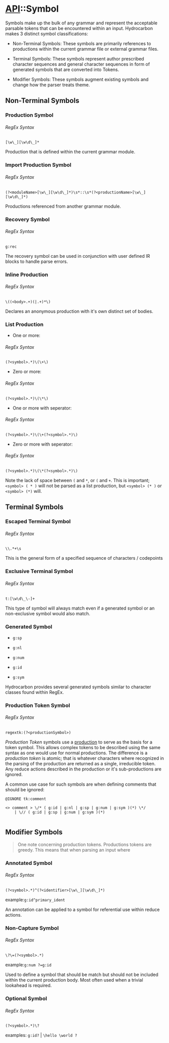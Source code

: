 # [API](./api.index.md)::Symbol

Symbols make up the bulk of any grammar and represent the acceptable parsable tokens that can be
encountered within an input. Hydrocarbon makes 3 distinct symbol classifications:

- Non-Terminal Symbols: 
These symbols are primarily references to productions within the current grammar file or
external grammar files. 

- Terminal Symbols:
These symbols represent author prescribed character sequences and general character sequences
in form of generated symbols that are converted into Tokens.

- Modifier Symbols:
These symbols augment existing symbols and change how the parser treats theme.


## Non-Terminal Symbols

### Production Symbol

###### RegEx Syntax
```regex
[\w\_][\w\d\_]*
```
Production that is defined within the current grammar module.

### Import Production Symbol

###### RegEx Syntax
```regex
(?<moduleName>[\w\_][\w\d\_]*)\s*::\s*(?<productionName>[\w\_][\w\d\_]*)
```
Productions referenced from another grammar module.

### Recovery Symbol

###### RegEx Syntax
```regex
g:rec
```

The recovery symbol can be used in conjunction with user defined IR blocks to handle
parse errors. 

### Inline Production

###### RegEx Syntax
```regex
\((<body>.+)(|.+)*\)
```

Declares an anonymous production with it's own distinct set 
of bodies. 


### List Production

- One or more: 
###### RegEx Syntax
```regex
(?<symbol>.*)\(\+\)
```
- Zero or more: 
###### RegEx Syntax
```regex
(?<symbol>.*)\(\*\)
``` 
- One or more with seperator: 
###### RegEx Syntax
```regex
(?<symbol>.*)\(\+(?<symbol>.*)\)
```
- Zero or more with seperator: 
###### RegEx Syntax
```regex
(?<symbol>.*)\(\*(?<symbol>.*)\)
```

Note the lack of space between `(` and `*`, or `(` and `+`. This is important; `<symbol> ( * )` will not
be parsed as a list production, but `<symbol> (* )` or `<symbol> (*)` will.

## Terminal Symbols

### Escaped Terminal Symbol

###### RegEx Syntax
```regex
\\.*+\s
```

This is the general form of a specified sequence of characters / codepoints

### Exclusive Terminal Symbol

###### RegEx Syntax
```regex
t:[\w\d\_\-]+
```

This type of symbol will always match even if a generated symbol or an non-exclusive symbol would also match.

### Generated Symbol

- `g:sp`

- `g:nl`

- `g:num`

- `g:id`

- `g:sym`

Hydrocarbon provides several generated symbols similar to character classes found within RegEx. 

### Production Token Symbol

###### RegEx Syntax
```
regextk:(?<productionSymbol>)
```

*Production Token* symbols use a [production](./api.production.index.md) to serve as the basis for a token symbol. This allows complex tokens to be described using the same syntax as one would use for normal productions. The difference is a *production token* is atomic; that is whatever characters where recognized in the parsing of the production are returned as a single, irreducible token. Any reduce actions described in the production or it's sub-productions are ignored. 

A common use case for such symbols are when defining comments that should be ignored: 
```
@IGNORE tk:comment

<> comment > \/* ( g:id | g:nl | g:sp | g:num | g:sym )(*) \*/ 
    | \// ( g:id | g:sp | g:num | g:sym )(*)


```

## Modifier Symbols

> One note concerning production tokens. Productions tokens are greedy. This means that when parsing an input where 

### Annotated Symbol

###### RegEx Syntax
```regex
(?<symbol>.*)^(?<identifier>[\w\_][\w\d\_]*)
```

example:`g:id^primary_ident`

An annotation can be applied to a symbol for referential use within reduce actions.

### Non-Capture Symbol

###### RegEx Syntax
```regex
\?\=(?<symbol>.*)
```
example:`g:num ?=g:id`

Used to define a symbol that should be match but should not be included within the current production body. Most often used when a trivial lookahead is required.

### Optional Symbol

###### RegEx Syntax
```regex
(?<symbol>.*)\?
```

examples: `g:id?` | `\hello \world ?`




